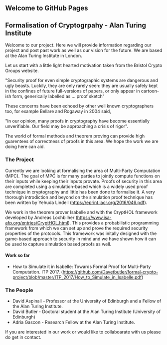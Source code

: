 ## Welcome to GitHub Pages

## Formalisation of Cryptogrpahy - Alan Turing Institute

Welcome to our project. Here we will provide information regarding our project and post past work as well as our vision for the future. We are based at the Alan Turing Institute in London.

Let us start with a little light hearted motivation taken from the Bristol Crypto Groups website. 

"Security proof for even simple cryptographic systems are dangerous and ugly beasts. Luckily, they are only rarely seen: they are usually safely kept in the confines of future full-versions of papers, or only appear in cartoon-ish form, generically labelled as ... proof sketch"

These concerns have been echoed by other well known cryptographers too, for example Bellare and Rogaway in 2004 said,

"In our opinion, many proofs in cryptography have become essentially unverifiable. Our field may be approaching a crisis of rigor". 

The world of formal methods and theorem proving can provide high guarentees of correctness of proofs in this area. We hope the work we are doing here can aid. 

### The Project

Currently we are looking at formalising the area of Multi-Party Computation (MPC). The goal of MPC is for many parties to jointly compute functions on their inputs while keeping their inputs provate. Proofs of security in this area are completed using a simulation-based which is a widely used proof technique in cryptography and little has been done to formalise it. A very thorough introdiction and beyond on the simulation proof technique has been written by Yehuda Lindell (https://eprint.iacr.org/2016/046.pdf). 

We work in the theorem prover Isabelle and with the CryptHOL framework developed by Andreas Lochbilher (https://www.isa-afp.org/entries/CryptHOL.html). This provides a probabilistic programming framework from which we can set up and prove the required security properties of the protocols. This framework was initally designed with the game-based approach to security in mind and we have shown how it can be used to capture simulation based proofs as well. 

#### Work so far

- How to Simulate it in Isabelle: Towards Formal Proof for Multi-Party Computation. ITP 2017. (https://github.com/Davetbutler/formal-crypto-project/blob/master/ITP_2017/How_to_Simulate_in_Isabelle.pdf)

### The People

- David Aspinall - Professor at the University of Edinburgh and a Fellow of the Alan Turing Institute.
- David Butler - Doctoral student at the Alan Turing Institute (University of Edinburgh)
- Adria Gascon - Research Fellow at the Alan Turing Institute.

If you are interested in our work or would like to collaboarate with us please do get in contact.










